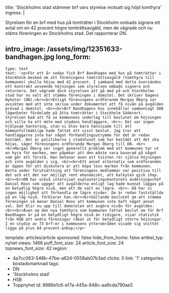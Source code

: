 title: 'Stockholms stad stämmer brf vars styrelse motsatt sig höjd tomthyra'
ingress: |
  <p>Styrelsen för en brf med hus på tomträtter i Stockholm ombads signera ett avtal om en 42 procent högre tomträttsavgäld, men de vägrade och nu stäms föreningen av Stockholms stad. Det rapporterar DN.
  </p>
  
intro_image: /assets/img/12351633-bandhagen.jpg
long_form:
  -
    type: text
    text: '<p>För ett år sedan fick Brf Bandhagen med hus på tomträtter i Stockholm besked om att föreningens tomträttsavgäld (tomthyra till kommunen) skulle höjas med 42 procent. I samband med detta översändes ett kontrakt avseende höjningen som styrelsen ombads signera och returnera. Det vägrade dock styrelsen att gå med på och Stockholms stad har nu valt att stämma föreningen i domstol. Det skriver Dagens Nyheter (DN).<br><br>Enligt föreningens ordförande Morgan Öberg var avsikten med att inte skriva under dokumentet att få nivån på avgälden prövad i domstol. <br><br>Brf Bandhagens hus innehåller sammanlagt 580 lägenheter fördelade på åtta tomträtter i Stockholm Söderort. Styrelsen bad att få se kommunens underlag till beslutet om höjningen och ville ha ett möte med stadens handläggare. <br>– Det var ingen hjälpsam hantering, utan vi blev bara hänvisade till att kommunfullmäktige hade fattat ett visst beslut. Jag tror att handläggarna inte har något förhandlingsutrymme för det är redan bestämt. Det är politikerna i stadshuset som har bestämt att det ska höjas, säger föreningens ordförande Morgan Öberg till DN. <br><br>Morgan Öberg ser inget generellt problem med att kommunen tar ut en hyra för marken, men påpekar att den måste vara baserad på något som går att förstå. Han betonar även att tvisten rör själva höjningen och inte avgälden i sig. <br><br>Ett annat alternativ som ordföranden är öppen för att diskutera är att köpa loss marken från kommunen. Detta under förutsättning att föreningens medlemmar var positiva till det och att det var möjligt rent ekonomiskt, att kalkylen gick ihop. <br><br>DN har också intervjuat exploateringskontorets avdelningschef Daniel Roos som uppger att avgälderna enligt lag hade kunnat läggas på en betydlig högre nivå, men att de valt en lägre. <br>– Då har vi ingen möjlighet att förhandla om lägre nivåer. De är redan fastställda på en låg nivå, förklarar han.<br><br>Gällande beslutet om att stämma föreningen så menar Daniel Roos att kommunen inte haft något annat val. Det blir nu upp till domstolen att avgöra nivån för avgälden. <br><br>Även om den nya tomthyra som kommunen fattat beslut om för Brf Bandhagen är på en betydligt högre nivå än tidigare, visar statistik från HSB att andra föreningar råkat ut för betydligt större höjningar. I en studie av 73 brf:er i kommunens ytterområden visade sig snittet ligga på plus 64 procent.&nbsp;</p>'
template: articles/article
sponsored: false
hide_from_home: false
artikel_typ: nyhet
views: 1468
puff_font_size: 24
article_font_size: 24
topnews_font_size: 42
region:
  - 4a7cc063-548b-47be-a624-0558ab07b3ad
clicks: 0
link: '1'
categories: bostadsmarknad
tags:
  - DN
  - 'Stockholms stad'
  - HSB
  - Toppnyhet
id: 8986e1c6-ef7a-445a-948c-aa9cda790ae5
